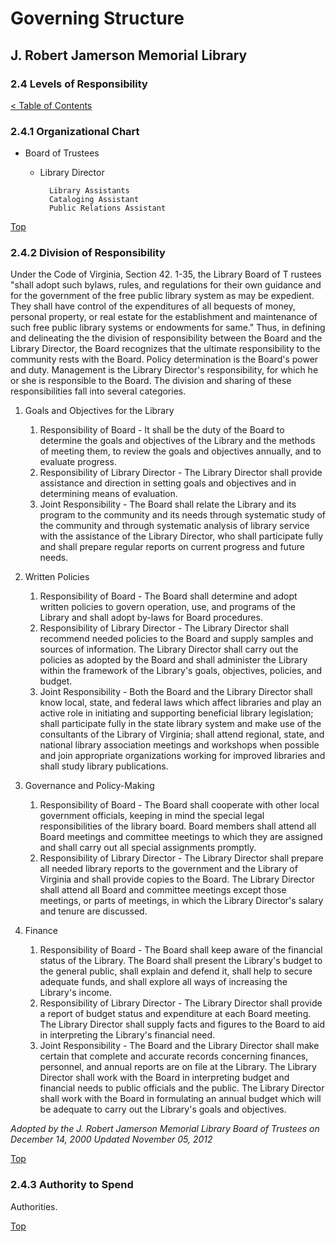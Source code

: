 [0]: ../README.md
[2.4]: levels-of-responsibility.md

# Governing Structure
## J. Robert Jamerson Memorial Library
### 2.4 Levels of Responsibility
[< Table of Contents][0]

### 2.4.1 Organizational Chart

* Board of Trustees
	* Library Director

			Library Assistants
			Cataloging Assistant
			Public Relations Assistant

[Top][2.4]

### 2.4.2 Division of Responsibility

Under the Code of Virginia, Section 42. 1-35, the Library Board of T rustees "shall adopt such bylaws, rules, and regulations for their own guidance and for the government of the free public library system as may be expedient. They shall have control of the expenditures of all bequests of money, personal property, or real estate for the establishment and maintenance of such free public library systems or endowments for same." Thus, in defining and delineating the the division of responsibility between the Board and the Library Director, the Board recognizes that the ultimate responsibility to the community rests with the Board. Policy determination is the Board's power and duty. Management is the Library Director's responsibility, for which he or she is responsible to the Board. The division and sharing of these responsibilities fall into several categories.

1. Goals and Objectives for the Library
	1. Responsibility of Board - It shall be the duty of the Board to determine the goals and objectives of the Library and the methods of meeting them, to review the goals and objectives annually, and to evaluate progress.
	2. Responsibility of Library Director - The Library Director shall provide assistance and direction in setting goals and objectives and in determining means of evaluation.
	3. Joint Responsibility - The Board shall relate the Library and its program to the community and its needs through systematic study of the community and through systematic analysis of library service with the assistance of the Library Director, who shall participate fully and shall prepare regular reports on current progress and future needs.

2. Written Policies
	1. Responsibility of Board - The Board shall determine and adopt written policies to govern operation, use, and programs of the Library and shall adopt by-laws for Board procedures.
	2. Responsibility of Library Director - The Library Director shall recommend needed policies to the Board and supply samples and sources of information. The Library Director shall carry out the policies as adopted by the Board and shall administer the Library within the framework of the Library's goals, objectives, policies, and budget.
	3. Joint Responsibility - Both the Board and the Library Director shall know local, state, and federal laws which affect libraries and play an active role in initiating and supporting beneficial library legislation; shall participate fully in the state library system and make use of the consultants of the Library of Virginia; shall attend regional, state, and national library association meetings and workshops when possible and join appropriate organizations working for improved libraries and shall study library publications.

3. Governance and Policy-Making
	1. Responsibility of Board - The Board shall cooperate with other local government officials, keeping in mind the special legal responsibilities of the library board. Board members shall attend all Board meetings and committee meetings to which they are assigned and shall carry out all special assignments promptly.
	2. Responsibility of Library Director - The Library Director shall prepare all needed library reports to the government and the Library of Virginia and shall provide copies to the Board. The Library Director shall attend all Board and committee meetings except those meetings, or parts of meetings, in which the Library Director's salary and tenure are discussed.

4. Finance
	1. Responsibility of Board - The Board shall keep aware of the financial status of the Library. The Board shall present the Library's budget to the general public, shall explain and defend it, shall help to secure adequate funds, and shall explore all ways of increasing the Library's income.
	2. Responsibility of Library Director - The Library Director shall provide a report of budget status and expenditure at each Board meeting. The Library Director shall supply facts and figures to the Board to aid in interpreting the Library's financial need.
	3. Joint Responsibility - The Board and the Library Director shall make certain that complete and accurate records concerning finances, personnel, and annual reports are on file at the Library. The Library Director shall work with the Board in interpreting budget and financial needs to public officials and the public. The Library Director shall work with the Board in formulating an annual budget which will be adequate to carry out the Library's goals and objectives.

*Adopted by the J. Robert Jamerson Memorial Library Board of Trustees on December 14, 2000*
*Updated November 05, 2012*

[Top][2.4]

### 2.4.3 Authority to Spend
Authorities.

[Top][2.4]